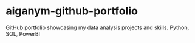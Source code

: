# aiganym-github-portfolio
GitHub portfolio showcasing my data analysis projects and skills.
Python, SQL, PowerBI
